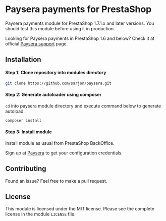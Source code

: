 # Paysera payments for PrestaShop

Paysera payments module for PrestaShop 1.7.1.x and later versions. You should test this module before using it in production.

Looking for Paysera payments in PrestaShop 1.6 and below? Check it at official [Paysera support][2] page.

## Installation

#### Step 1: Clone repository into modules directory

```bash
git clone https://github.com/sarjon/paysera.git
```

#### Step 2: Generate autoloader using composer

`cd` into paysera module directory and execute command below to generate autoload.

```bash
composer install
```

#### Step 3: Install module

Install module as usual from PrestaShop BackOffice. 

Sign up at [Paysera][1] to get your configuration credentials.

## Contributing

Found an issue? Feel free to make a pull request.

## License

This module is licensed under the MIT license. Please see the complete license in the module `LICENSE` file.

[1]: https://www.paysera.com/v2/en-GB/index
[2]: https://support.paysera.com/index.php?/payseraeng/Knowledgebase/Article/View/93/37/prestashop
